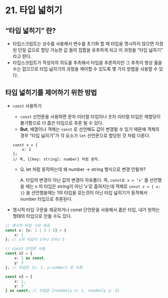 # 21. 타입 넓히기

## “타입 넓히기” 란?

- 타입스크립트는 상수를 사용해서 변수를 초기화 할 때 타입을 명시하지 않으면 지정된 단일 값으로 할당 가능한 값 들의 집합을 유추하게 되고 이 과정을 “타입 넓히기” 라고 한다.
- 타입스크립트가 작성자의 의도를 추측해서 타입을 추론하지만 그 추측이 항상 옳을 수는 없으므로 타입 넓히기의 과정을 제어할 수 있도록 몇 가지 방법을 사용할 수 있다.

## 타입 넓히기를 제어하기 위한 방법

- `const` 사용하기
    - `const` 선언문을 사용하면 문자 리터럴 타입이나 숫자 리터럴 타입은 재할당이 불가함으로 더 좁은 타입으로 추론 될 수 있다.
    - **But**, 배열이나 객체는 `const` 로 선언해도 값이 변경될 수 있기 때문에 객체의 경우 “타입 넓히기”가 각 요소가 `let` 선언문으로 할당된 것 처럼 다룬다.
    
    ```tsx
    const v = {
    	x: 1
    };
    // 즉, {[key: string]: number} 처럼 동작.
    ```
    
    - Q. let 처럼 동작하는데 왜 number → string 형식으로 변경 안될까?
        
        A. 타입의 변경이 아닌 값의 변경이 자유롭다. 즉, `const로 x = ‘x’` 를 선언했을 때는 x 의 타입은 string이 아닌 ‘x’로 좁혀지는데 객체로 `const v = { x: 1}` 을 선언했을때는 1의 타입을 갖는것이 아닌 타입 넓히기가 동작해서 number 타입으로 추론된다.
        
- 명시적 타입 구문을 제공하거나 const 단언문을 사용해서 좁은 타입, 내가 원하는 형태의 타입으로 만들 수도 있다.

```ts
// 명시적 타입 구문 제공
const v: {x: 1 | 3 | 5} = {
	x: 1
}; // x의 타입이 1이나 3이나 5

// const 단언문 사용
const v2 = {
	x: 1 as const,
	y: 2
}; // 타입은 {x: 1, y:number} 로 추론

const v3 = {
	x: 1,
	y: 3
} as const; // 타입은 {readonly x: 1, readonly y: 3}
```